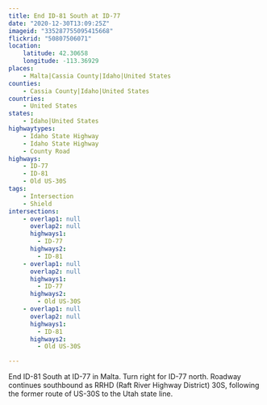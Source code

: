 ```yaml
---
title: End ID-81 South at ID-77
date: "2020-12-30T13:09:25Z"
imageid: "335287755095415668"
flickrid: "50807506071"
location:
    latitude: 42.30658
    longitude: -113.36929
places:
    - Malta|Cassia County|Idaho|United States
counties:
    - Cassia County|Idaho|United States
countries:
    - United States
states:
    - Idaho|United States
highwaytypes:
    - Idaho State Highway
    - Idaho State Highway
    - County Road
highways:
    - ID-77
    - ID-81
    - Old US-30S
tags:
    - Intersection
    - Shield
intersections:
    - overlap1: null
      overlap2: null
      highways1:
        - ID-77
      highways2:
        - ID-81
    - overlap1: null
      overlap2: null
      highways1:
        - ID-77
      highways2:
        - Old US-30S
    - overlap1: null
      overlap2: null
      highways1:
        - ID-81
      highways2:
        - Old US-30S

---
```

End ID-81 South at ID-77 in Malta.  Turn right for ID-77 north.  Roadway continues southbound as RRHD (Raft River Highway District) 30S, following the former route of US-30S to the Utah state line.